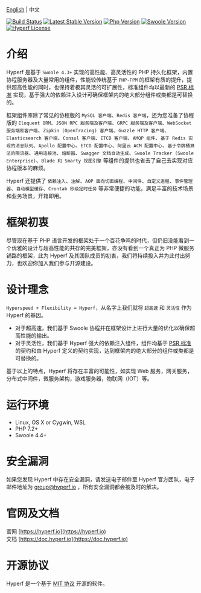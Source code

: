 [English](./README.md) | 中文

[![Build Status](https://travis-ci.org/hyperf-cloud/hyperf.svg?branch=master)](https://travis-ci.org/hyperf-cloud/hyperf)
<a href="https://packagist.org/packages/hyperf/hyperf"><img src="https://poser.pugx.org/hyperf/hyperf/v/stable.svg" alt="Latest Stable Version"></a>
[![Php Version](https://img.shields.io/badge/php-%3E=7.2-brightgreen.svg?maxAge=2592000)](https://secure.php.net/)
[![Swoole Version](https://img.shields.io/badge/swoole-%3E=4.4-brightgreen.svg?maxAge=2592000)](https://github.com/swoole/swoole-src)
[![Hyperf License](https://img.shields.io/github/license/hyperf-cloud/hyperf.svg?maxAge=2592000)](https://github.com/hyperf-cloud/hyperf/blob/master/LICENSE)

# 介绍

Hyperf 是基于 `Swoole 4.3+` 实现的高性能、高灵活性的 PHP 持久化框架，内置协程服务器及大量常用的组件，性能较传统基于 `PHP-FPM` 的框架有质的提升，提供超高性能的同时，也保持着极其灵活的可扩展性，标准组件均以最新的 [PSR 标准](https://www.php-fig.org/psr) 实现，基于强大的依赖注入设计可确保框架内的绝大部分组件或类都是可替换的。
   
框架组件库除了常见的协程版的 `MySQL 客户端`、`Redis 客户端`，还为您准备了协程版的 `Eloquent ORM`、`JSON RPC 服务端及客户端`、`GRPC 服务端及客户端`、`WebSocket 服务端和客户端`、`Zipkin (OpenTracing) 客户端`、`Guzzle HTTP 客户端`、`Elasticsearch 客户端`、`Consul 客户端`、`ETCD 客户端`、`AMQP 组件`、`基于 Redis 实现的消息队列`、`Apollo 配置中心`、`ETCD 配置中心`、`阿里云 ACM 配置中心`、`基于令牌桶算法的限流器`、`通用连接池`、`熔断器`、`Swagger 文档自动生成`、`Swoole Tracker (Swoole Enterprise)`、`Blade 和 Smarty 视图引擎` 等组件的提供也省去了自己去实现对应协程版本的麻烦。

Hyperf 还提供了 `依赖注入`、`注解`、`AOP 面向切面编程`、`中间件`、`自定义进程`、`事件管理器`、`自动模型缓存`、`Crontab 秒级定时任务` 等非常便捷的功能，满足丰富的技术场景和业务场景，开箱即用。

# 框架初衷

尽管现在基于 PHP 语言开发的框架处于一个百花争鸣的时代，但仍旧没能看到一个优雅的设计与超高性能的共存的完美框架，亦没有看到一个真正为 PHP 微服务铺路的框架，此为 Hyperf 及其团队成员的初衷，我们将持续投入并为此付出努力，也欢迎你加入我们参与开源建设。

# 设计理念

`Hyperspeed + Flexibility = Hyperf`，从名字上我们就将 `超高速` 和 `灵活性` 作为 Hyperf 的基因。
   
- 对于超高速，我们基于 Swoole 协程并在框架设计上进行大量的优化以确保超高性能的输出。   
- 对于灵活性，我们基于 Hyperf 强大的依赖注入组件，组件均基于 [PSR 标准](https://www.php-fig.org/psr) 的契约和由 Hyperf 定义的契约实现，达到框架内的绝大部分的组件或类都是可替换的。   

基于以上的特点，Hyperf 将存在丰富的可能性，如实现 Web 服务，网关服务，分布式中间件，微服务架构，游戏服务器，物联网（IOT）等。

# 运行环境

- Linux, OS X or Cygwin, WSL
- PHP 7.2+
- Swoole 4.4+

# 安全漏洞

如果您发现 Hyperf 中存在安全漏洞，请发送电子邮件至 Hyperf 官方团队，电子邮件地址为 group@hyperf.io ，所有安全漏洞都会被及时的解决。

# 官网及文档

官网 [https://hyperf.io](https://hyperf.io)   
文档 [https://doc.hyperf.io](https://doc.hyperf.io)

# 开源协议

Hyperf 是一个基于 [MIT 协议](https://opensource.org/licenses/MIT) 开源的软件。
